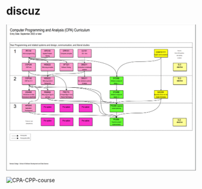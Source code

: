 # discuz

![CPA curriculum](CPA%20curriculum%202022.9.png?raw=true)

![CPA-CPP-course](CPA-CPP-course.png)

